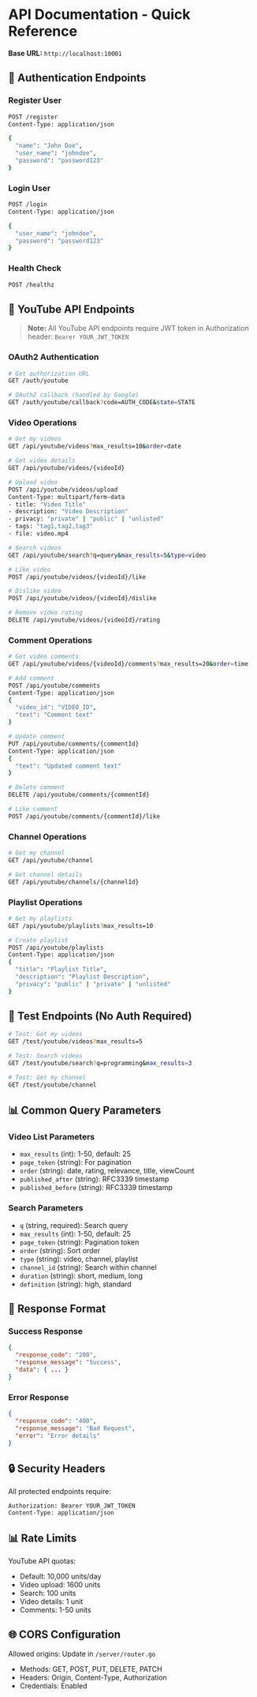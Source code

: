 # API Documentation - Quick Reference

**Base URL:** `http://localhost:10001`

## 🔑 Authentication Endpoints

### Register User
```bash
POST /register
Content-Type: application/json

{
  "name": "John Doe",
  "user_name": "johndoe", 
  "password": "password123"
}
```

### Login User
```bash
POST /login
Content-Type: application/json

{
  "user_name": "johndoe",
  "password": "password123"
}
```

### Health Check
```bash
POST /healthz
```

## 🎥 YouTube API Endpoints

> **Note:** All YouTube API endpoints require JWT token in Authorization header: `Bearer YOUR_JWT_TOKEN`

### OAuth2 Authentication
```bash
# Get authorization URL
GET /auth/youtube

# OAuth2 callback (handled by Google)
GET /auth/youtube/callback?code=AUTH_CODE&state=STATE
```

### Video Operations
```bash
# Get my videos
GET /api/youtube/videos?max_results=10&order=date

# Get video details
GET /api/youtube/videos/{videoId}

# Upload video
POST /api/youtube/videos/upload
Content-Type: multipart/form-data
- title: "Video Title"
- description: "Video Description"
- privacy: "private" | "public" | "unlisted"
- tags: "tag1,tag2,tag3"
- file: video.mp4

# Search videos
GET /api/youtube/search?q=query&max_results=5&type=video

# Like video
POST /api/youtube/videos/{videoId}/like

# Dislike video  
POST /api/youtube/videos/{videoId}/dislike

# Remove video rating
DELETE /api/youtube/videos/{videoId}/rating
```

### Comment Operations
```bash
# Get video comments
GET /api/youtube/videos/{videoId}/comments?max_results=20&order=time

# Add comment
POST /api/youtube/comments
Content-Type: application/json
{
  "video_id": "VIDEO_ID",
  "text": "Comment text"
}

# Update comment
PUT /api/youtube/comments/{commentId}
Content-Type: application/json
{
  "text": "Updated comment text"
}

# Delete comment
DELETE /api/youtube/comments/{commentId}

# Like comment
POST /api/youtube/comments/{commentId}/like
```

### Channel Operations
```bash
# Get my channel
GET /api/youtube/channel

# Get channel details
GET /api/youtube/channels/{channelId}
```

### Playlist Operations
```bash
# Get my playlists
GET /api/youtube/playlists?max_results=10

# Create playlist
POST /api/youtube/playlists
Content-Type: application/json
{
  "title": "Playlist Title",
  "description": "Playlist Description", 
  "privacy": "public" | "private" | "unlisted"
}
```

## 🧪 Test Endpoints (No Auth Required)
```bash
# Test: Get my videos
GET /test/youtube/videos?max_results=5

# Test: Search videos
GET /test/youtube/search?q=programming&max_results=3

# Test: Get my channel
GET /test/youtube/channel
```

## 📊 Common Query Parameters

### Video List Parameters
- `max_results` (int): 1-50, default: 25
- `page_token` (string): For pagination
- `order` (string): date, rating, relevance, title, viewCount
- `published_after` (string): RFC3339 timestamp
- `published_before` (string): RFC3339 timestamp

### Search Parameters
- `q` (string, required): Search query
- `max_results` (int): 1-50, default: 25
- `page_token` (string): Pagination token
- `order` (string): Sort order
- `type` (string): video, channel, playlist
- `channel_id` (string): Search within channel
- `duration` (string): short, medium, long
- `definition` (string): high, standard

## 📝 Response Format

### Success Response
```json
{
  "response_code": "200",
  "response_message": "Success",
  "data": { ... }
}
```

### Error Response
```json
{
  "response_code": "400",
  "response_message": "Bad Request",
  "error": "Error details"
}
```

## 🔒 Security Headers

All protected endpoints require:
```
Authorization: Bearer YOUR_JWT_TOKEN
Content-Type: application/json
```

## 📊 Rate Limits

YouTube API quotas:
- Default: 10,000 units/day
- Video upload: 1600 units
- Search: 100 units
- Video details: 1 unit
- Comments: 1-50 units

## 🌐 CORS Configuration

Allowed origins: Update in `/server/router.go`
- Methods: GET, POST, PUT, DELETE, PATCH
- Headers: Origin, Content-Type, Authorization
- Credentials: Enabled
